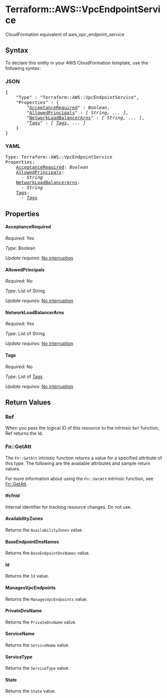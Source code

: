 # Terraform::AWS::VpcEndpointService

CloudFormation equivalent of aws_vpc_endpoint_service

## Syntax

To declare this entity in your AWS CloudFormation template, use the following syntax:

### JSON

<pre>
{
    "Type" : "Terraform::AWS::VpcEndpointService",
    "Properties" : {
        "<a href="#acceptancerequired" title="AcceptanceRequired">AcceptanceRequired</a>" : <i>Boolean</i>,
        "<a href="#allowedprincipals" title="AllowedPrincipals">AllowedPrincipals</a>" : <i>[ String, ... ]</i>,
        "<a href="#networkloadbalancerarns" title="NetworkLoadBalancerArns">NetworkLoadBalancerArns</a>" : <i>[ String, ... ]</i>,
        "<a href="#tags" title="Tags">Tags</a>" : <i>[ <a href="tags.md">Tags</a>, ... ]</i>
    }
}
</pre>

### YAML

<pre>
Type: Terraform::AWS::VpcEndpointService
Properties:
    <a href="#acceptancerequired" title="AcceptanceRequired">AcceptanceRequired</a>: <i>Boolean</i>
    <a href="#allowedprincipals" title="AllowedPrincipals">AllowedPrincipals</a>: <i>
      - String</i>
    <a href="#networkloadbalancerarns" title="NetworkLoadBalancerArns">NetworkLoadBalancerArns</a>: <i>
      - String</i>
    <a href="#tags" title="Tags">Tags</a>: <i>
      - <a href="tags.md">Tags</a></i>
</pre>

## Properties

#### AcceptanceRequired

_Required_: Yes

_Type_: Boolean

_Update requires_: [No interruption](https://docs.aws.amazon.com/AWSCloudFormation/latest/UserGuide/using-cfn-updating-stacks-update-behaviors.html#update-no-interrupt)

#### AllowedPrincipals

_Required_: No

_Type_: List of String

_Update requires_: [No interruption](https://docs.aws.amazon.com/AWSCloudFormation/latest/UserGuide/using-cfn-updating-stacks-update-behaviors.html#update-no-interrupt)

#### NetworkLoadBalancerArns

_Required_: Yes

_Type_: List of String

_Update requires_: [No interruption](https://docs.aws.amazon.com/AWSCloudFormation/latest/UserGuide/using-cfn-updating-stacks-update-behaviors.html#update-no-interrupt)

#### Tags

_Required_: No

_Type_: List of <a href="tags.md">Tags</a>

_Update requires_: [No interruption](https://docs.aws.amazon.com/AWSCloudFormation/latest/UserGuide/using-cfn-updating-stacks-update-behaviors.html#update-no-interrupt)

## Return Values

### Ref

When you pass the logical ID of this resource to the intrinsic `Ref` function, Ref returns the Id.

### Fn::GetAtt

The `Fn::GetAtt` intrinsic function returns a value for a specified attribute of this type. The following are the available attributes and sample return values.

For more information about using the `Fn::GetAtt` intrinsic function, see [Fn::GetAtt](https://docs.aws.amazon.com/AWSCloudFormation/latest/UserGuide/intrinsic-function-reference-getatt.html).

#### tfcfnid

Internal identifier for tracking resource changes. Do not use.

#### AvailabilityZones

Returns the <code>AvailabilityZones</code> value.

#### BaseEndpointDnsNames

Returns the <code>BaseEndpointDnsNames</code> value.

#### Id

Returns the <code>Id</code> value.

#### ManagesVpcEndpoints

Returns the <code>ManagesVpcEndpoints</code> value.

#### PrivateDnsName

Returns the <code>PrivateDnsName</code> value.

#### ServiceName

Returns the <code>ServiceName</code> value.

#### ServiceType

Returns the <code>ServiceType</code> value.

#### State

Returns the <code>State</code> value.

